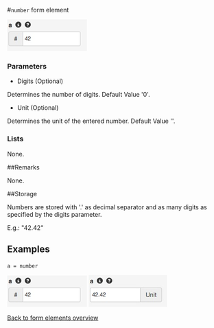 #`number` form element

![a = number](https://raw.githubusercontent.com/nhagemann/anycontent-cmdl-docs/master/formelement/number.jpg)


### Parameters

* Digits (Optional)

Determines the number of digits. Default Value '0'.

* Unit (Optional)

Determines the unit of the entered number. Default Value ''.

### Lists

None.

##Remarks

None.

##Storage

Numbers are stored with '.' as decimal separator and as many digits as specified by the digits parameter.

E.g.: "42.42"


## Examples

`a = number`

![a = number](https://raw.githubusercontent.com/nhagemann/anycontent-cmdl-docs/master/formelement/number.jpg)
![a = number 2 Unit](https://raw.githubusercontent.com/nhagemann/anycontent-cmdl-docs/master/formelement/number2u.jpg)

[Back to form elements overview](../README.md#form-elements)

